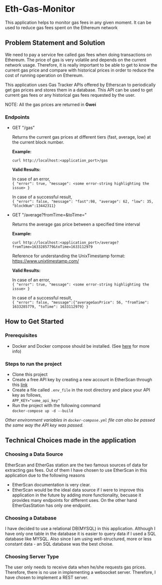 # Eth-Gas-Monitor
This application helps to monitor gas fees in any given moment. It can be used to reduce gas fees spent on the Ethereum network

## Problem Statement and Solution

We need to pay a service fee called gas fees when doing transactions on Ethereum. The price of gas is very volatile and depends on the current network usage. Therefore, it is really important to be able to get to know the current gas price and compare with historical prices in order to reduce the cost of running operation on Ethereum.

This application uses Gas Tracker APIs offered by Etherscan to periodically get gas prices and stores them in a database. This API can be used to get current gas fees or any historical gas fees requested by the user.

NOTE: All the gas prices are returned in **Gwei**  

### Endpoints

- GET "/gas"   


  Returns the current gas prices at different tiers (fast, average, low) at the current block number.
  
  **Example:**  
  
   `curl http://localhost:<application_port>/gas`
    
  **Valid Results:**  
  
  In case of an error,    
   `{ "error": true, "message": <some error-string highlighting the issue> }`  
  
  In case of a successful result,  
  `{ "error": false, "message": "fast":98, "average": 62, "low": 35, "blockNum":13442311}`
  
- GET "/average?fromTime=&toTime="  


  Returns the average gas price between a specified time interval  
  
  **Example:**  
  
  `curl http://localhost:<application_port>/average?fromTime=1633285779&toTime=1633112979`
  
  Reference for understanding the UnixTimestamp format:  
  https://www.unixtimestamp.com/  
  
  **Valid Results:**  
  
  In case of an error,  
  `{ "error": true, "message": <some error-string highlighting the issue> }`  
  
  In case of a successful result,  
  `{ "error": false, "message":{"averageGasPrice": 56, "fromTime": 1633285779, "toTime": 1633112979} }`
 
 
 ## How to Get Started
 
 ### Prerequisites
 
 - Docker and Docker compose should be installed. (See [here](https://docs.docker.com/compose/install/) for more info)

### Steps to run the project

- Clone this project
- Create a free API key by creating a new account in EtherScan through this [link](https://docs.etherscan.io/getting-started/creating-an-account)
- Create a file called `.env_file` in the root directory and place your API key as follows,  
   `APP_KEY="some_api_key"`
- Run the project with the following command  
   `docker-compose up -d --build`

 _Other environment variables in `docker-compose.yml` file can also be passed the same way the API key was passed._
 
 ## Technical Choices made in the application
 
 ### Choosing a Data Source
 
 EtherScan and EtherGas station are the two famous sources of data for extracting gas fees. Out of them I have chosen to use EtherScan in this application due to the following reasons
 - EtherScan documentation is very clear.
 - EtherScan would be the ideal data source if I were to improve this application in the future by adding more functionality, becuase it provides many endpoints for different uses. On the other hand EtherGasStation has only one endpoint.

### Choosing a  Database

I have decided to use a relational DB(MYSQL) in this application. Although I have only one table in the database it is easier to query data if I used a SQL database like MYSQL. Also since I am using well-structured, more or less constant data - an SQL database was the best choise.

### Choosing Server Type

The user only needs to receive data when he/she requests gas prices. Therefore, there is no use in implementing a websocket server. Therefore, I have chosen to implement a REST server.
